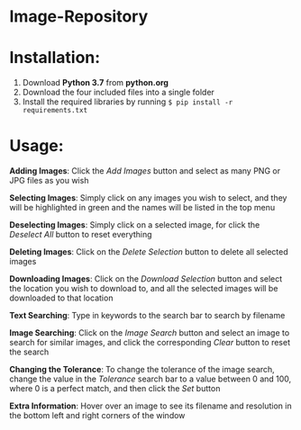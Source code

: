 # Image-Repository

# Installation:
1. Download **Python 3.7** from **python.org**
2. Download the four included files into a single folder
3. Install the required libraries by running `$ pip install -r requirements.txt`

# Usage:
**Adding Images**:
Click the *Add Images* button and select as many PNG or JPG files as you wish

**Selecting Images**:
Simply click on any images you wish to select, and they will be highlighted in green and the names will be listed in the top menu

**Deselecting Images**:
Simply click on a selected image, for click the *Deselect All* button to reset everything

**Deleting Images**:
Click on the *Delete Selection* button to delete all selected images

**Downloading Images**:
Click on the *Download Selection* button and select the location you wish to download to, and all the selected images will be downloaded to that location

**Text Searching**:
Type in keywords to the search bar to search by filename

**Image Searching**:
Click on the *Image Search* button and select an image to search for similar images, and click the corresponding *Clear* button to reset the search

**Changing the Tolerance**:
To change the tolerance of the image search, change the value in the *Tolerance* search bar to a value between 0 and 100, where 0 is a perfect match, and then click the *Set* button

**Extra Information**:
Hover over an image to see its filename and resolution in the bottom left and right corners of the window
